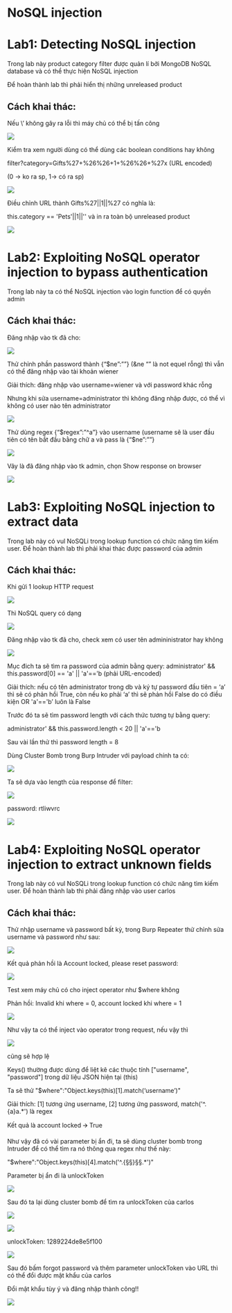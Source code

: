 # NoSQL injection

# Lab1: Detecting NoSQL injection

Trong lab này product category filter được quản lí bởi MongoDB NoSQL database và có thể thực hiện NoSQL injection

Để hoàn thành lab thì phải hiển thị những unreleased product

## **Cách khai thác:**

Nếu \’ không gây ra lỗi thì máy chủ có thể bị tấn công

![](Images/image1.png)

Kiểm tra xem người dùng có thể dùng các boolean conditions hay không

filter?category=Gifts%27+%26%26+1+%26%26+%27x (URL encoded)

(0 -> ko ra sp, 1-> có ra sp)

![](Images/image2.png)

Điều chỉnh URL thành Gifts%27||1||%27 có nghĩa là:

this.category == 'Pets'||1||'' và in ra toàn bộ unreleased product

![](Images/image3.png)

# Lab2: Exploiting NoSQL operator injection to bypass authentication

Trong lab này ta có thể NoSQL injection vào login function để có quyền admin

## **Cách khai thác:**

Đăng nhập vào tk đã cho:

![](Images/image4.png)

Thử chỉnh phần password thành {“$ne”:””} (&ne “” là not equel rỗng) thì vẫn có thể đăng nhập vào tài khoản wiener

Giải thích: đăng nhập vào username=wiener và với password khác rỗng

Nhưng khi sửa username=administrator thì không đăng nhập được, có thể vì không có user nào tên administrator

![](Images/image5.png)

Thử dùng regex {“$regex”:”^a”} vào username (username sẽ là user đầu tiên có tên bắt đầu bằng chữ a và pass là {“$ne”:””}

![](Images/image6.png)

Vây là đã đăng nhập vào tk admin, chọn Show response on browser

![](Images/image7.png)

# Lab3: Exploiting NoSQL injection to extract data

Trong lab này có vul NoSQLi trong lookup function có chức năng tìm kiếm user. Để hoàn thành lab thì phải khai thác được password của admin

## **Cách khai thác:**

Khi gửi 1 lookup HTTP request

![](Images/image8.png)

Thì NoSQL query có dạng

![](Images/image9.png)

Đăng nhập vào tk đã cho, check xem có user tên admininistrator hay không

![](Images/image10.png)

Mục đich ta sẽ tìm ra password của admin bằng query: administrator' && this.password[0] == 'a' || 'a'=='b (phải URL-encoded)

Giải thích: nếu có tên administrator trong db và ký tự password đầu tiên = ‘a’ thì sẽ có phản hồi True, còn nếu ko phải ‘a’ thì sẽ phản hồi False do có điều kiện OR 'a'=='b’ luôn là False

Trước đó ta sẽ tìm password length với cách thức tương tự bằng query:

administrator' && this.password.length < 20 || 'a'=='b

Sau vài lần thử thì password length = 8

Dùng Cluster Bomb trong Burp Intruder với payload chính ta có:

![](Images/image11.png)

Ta sẽ dựa vào length của response để filter:

![](Images/image12.png)

password: rtliwvrc

![](Images/image13.png)

# Lab4: Exploiting NoSQL operator injection to extract unknown fields

Trong lab này có vul NoSQLi trong lookup function có chức năng tìm kiếm user. Để hoàn thành lab thì phải đăng nhập vào user carlos

## **Cách khai thác:**

Thử nhập username và password bất kỳ, trong Burp Repeater thử chỉnh sửa username và password như sau:

![](Images/image14.png)

Kết quả phản hồi là Account locked, please reset password:

![](Images/image15.png)

Test xem máy chủ có cho inject operator như $where không

Phản hồi: Invalid khi where = 0, account locked khi where = 1

![](Images/image16.png)

Như vậy ta có thể inject vào operator trong request, nếu vậy thì

![](Images/image17.png)

cũng sẽ hợp lệ

Keys() thường được dùng để liệt kê các thuộc tính ["username", "password"] trong dữ liệu JSON hiện tại (this)

Ta sẽ thử "$where":"Object.keys(this)[1].match(‘username’)"

Giải thích: [1] tương ứng username, [2] tương ứng password, match('^.{a}a.*') là regex

Kết quả là account locked 🡪 True

Như vậy đã có vài parameter bị ẩn đi, ta sẽ dùng cluster bomb trong Intruder để có thể tìm ra nó thông qua regex như thế này:

"$where":"Object.keys(this)[4].match('^.{§§}§§.*')"

Parameter bị ẩn đi là unlockToken

![](Images/image18.png)

Sau đó ta lại dùng cluster bomb để tìm ra unlockToken của carlos

![](Images/image19.png)

![](Images/image20.png)

unlockToken: 1289224de8e5f100

![](Images/image21.png)

Sau đó bấm forgot password và thêm parameter unlockToken vào URL thì có thể đổi được mật khẩu của carlos

Đổi mật khẩu tùy ý và đăng nhập thành công!!

![](Images/image22.png)